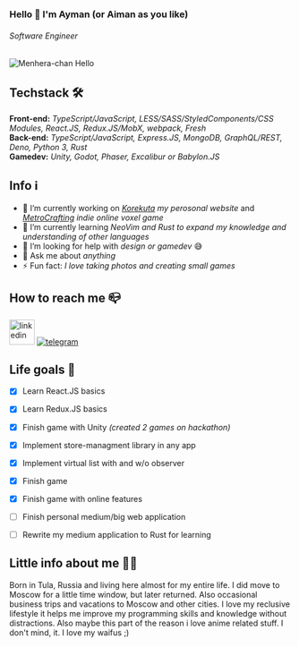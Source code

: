 ### Hello 👋 I'm Ayman (or Aiman as you like)
###### *Software Engineer*

![Menhera-chan Hello](https://i.pinimg.com/originals/03/1d/1c/031d1c30843683ff843a9fd52b5b5796.png)

## Techstack 🛠
**Front-end:** *TypeScript/JavaScript, LESS/SASS/StyledComponents/CSS Modules, React.JS, Redux.JS/MobX, webpack, Fresh*  
**Back-end:** *TypeScript/JavaScript, Express.JS, MongoDB, GraphQL/REST, Deno, Python 3, Rust*  
**Gamedev:** *Unity, Godot, Phaser, Excalibur or Babylon.JS*

## Info ℹ️
- 🔭 I’m currently working on *[Korekuta](https://korekuta.ru) my perosonal website* and *[MetroCrafting](https://metrocrafting.korekuta.ru) indie online voxel game*
- 🌱 I’m currently learning *NeoVim and Rust to expand my knowledge and understanding of other languages*
- 🤔 I’m looking for help with *design or gamedev* 😅
- 💬 Ask me about *anything*
- ⚡ Fun fact: *I love taking photos and creating small games*

## How to reach me 📪
[<img src="https://img.icons8.com/android/45/0077b5/linkedin.png" alt='linkedin' height='45'>](https://www.linkedin.com/in/aymandev/) [<img src="https://img.icons8.com/ios-filled/50/0088CC/telegram-app.png" alt="telegram">](http://t.me/AymanDev) 


## Life goals 📝
- [X] Learn React.JS basics
- [X] Learn Redux.JS basics
- [X] Finish game with Unity *(created 2 games on hackathon)*
- [X] Implement store-managment library in any app
- [X] Implement virtual list with and w/o observer 
- [X] Finish game
- [X] Finish game with online features
- [ ] Finish personal medium/big web application
- [ ] Rewrite my medium application to Rust for learning


## Little info about me 🫶🏻
Born in Tula, Russia and living here almost for my entire life. I did move to Moscow for a little time window, but later returned. Also occasional business trips and vacations to Moscow and other cities. I love my reclusive lifestyle it helps me improve my programming skills and knowledge without distractions. Also maybe this part of the reason i love anime related stuff. I don't mind, it. I love my waifus ;)
